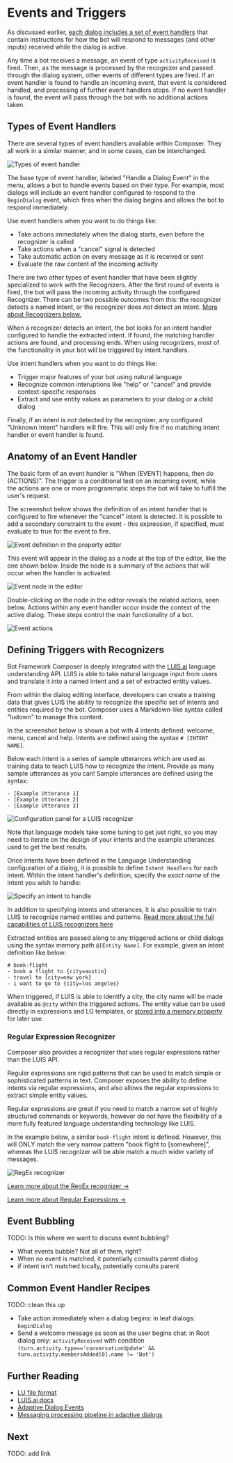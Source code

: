 # Events and Triggers

As discussed earlier, [each dialog includes a set of event handlers](introduction_to_bfd.md#building-blocks) that contain instructions for how the bot will respond to messages (and other inputs) received while the dialog is active.

Any time a bot receives a message, an event of type `activityReceived` is fired. Then, as the message is processed by the recognizer and passed through the dialog system, other events of different types are fired. If an event handler is found to handle an incoming event, that event is considered handled, and processing of further event handlers stops. If no event handler is found, the event will pass through the bot with no additional actions taken.

## Types of Event Handlers

There are several types of event handlers available within Composer. They all work in a similar manner, and in some cases, can be interchanged.

![Types of event handler](./Assets/event-handler-types.png)

The base type of event handler, labeled "Handle a Dialog Event" in the menu, allows a bot to handle events based on their type. For example, most dialogs will include an event handler configured to respond to the `BeginDialog` event, which fires when the dialog begins and allows the bot to respond immediately.

Use event handlers when you want to do things like:

- Take actions immediately when the dialog starts, even before the recognizer is called
- Take actions when a "cancel" signal is detected
- Take automatic action on every message as it is received or sent
- Evaluate the raw content of the incoming activity

There are two other types of event handler that have been slightly specialized to work with the Recognizers. After the first round of events is fired, the bot will pass the incoming activity through the configured Recognizer. There can be two possible outcomes from this: the recognizer detects a named intent, or the recognizer does _not_ detect an intent. [More about Recognizers below.](#defining-triggers-with-recognizers)

When a recognizer detects an intent, the bot looks for an intent handler configured to handle the extracted intent. If found, the matching handler actions are found, and processing ends. When using recognizers, most of the functionality in your bot will be triggered by intent handlers.

Use intent handlers when you want to do things like:

- Trigger major features of your bot using natural language
- Recognize common interuptions like "help" or "cancel" and provide context-specific responses
- Extract and use entity values as parameters to your dialog or a child dialog

Finally, if an intent is _not_ detected by the recognizer, any configured "Unknown Intent" handlers will fire. This will only fire if no matching intent handler or event handler is found.

## Anatomy of an Event Handler

The basic form of an event handler is "When (EVENT) happens, then do (ACTIONS)". The trigger is a conditional test on an incoming event, while the actions are one or more programmatic steps the bot will take to fulfill the user's request.

The screenshot below shows the definition of an intent handler that is configured to fire whenever the "cancel" intent is detected. It is possible to add a secondary constraint to the event - this expression, if specified, must evaluate to true for the event to fire.

![Event definition in the property editor](./Assets/event-properties.png)

This event will appear in the dialog as a node at the top of the editor, like the one shown below. Inside the node is a summary of the actions that will occur when the handler is activated.

![Event node in the editor](./Assets/event-node.png)

Double-clicking on the node in the editor reveals the related actions, seen below. Actions within any event handler occur inside the context of the active dialog. These steps control the main functionality of a bot.

![Event actions](./Assets/event-actions.png)

## Defining Triggers with Recognizers

Bot Framework Composer is deeply integrated with the [LUIS.ai](https://www.luis.ai) language understanding API. LUIS is able to take natural language input from users and translate it into a named intent and a set of extracted entity values.

From within the dialog editing interface, developers can create a training data that gives LUIS the ability to recognize the specific set of intents and entities required by the bot. Composer uses a Markdown-like syntax called "ludown" to manage this content.

In the screenshot below is shown a bot with 4 intents defined: welcome, menu, cancel and help. Intents are defined using the syntax `# [INTENT NAME]`.

Below each intent is a series of sample utterances which are used as training data to teach LUIS how to recognize the intent. Provide as many sample utterances as you can! Sample utterances are defined using the syntax:

```
- [Example Utterance 1]
- [Example Utterance 2]
- [Example Utterance 3]
```

![Configuration panel for a LUIS recognizer](./Assets/recognizer-config.png)

Note that language models take some tuning to get just right, so you may need to iterate on the design of your intents and the example utterances used to get the best results.

Once intents have been defined in the Language Understanding configuration of a dialog, it is possible to define `Intent Handlers` for each intent. Within the intent handler's definition, specify the _exact name_ of the intent you wish to handle:

![Specify an intent to handle](./Assets/intent-handler.png)

In addition to specifying intents and utterances, it is also possible to train LUIS to recognize named entities and patterns. [Read more about the full capabilities of LUIS recognizers here](https://github.com/microsoft/botframework-cli/blob/master/packages/luis/docs/lu-file-format.md)

Extracted entities are passed along to any triggered actions or child dialogs using the syntax memory path `@[Entity Name]`. For example, given an intent definition like below:

```
# book-flight
- book a flight to {city=austin}
- travel to {city=new york}
- i want to go to {city=los angeles}
```

When triggered, if LUIS is able to identify a city, the city name will be made available as `@city` within the triggered actions. The entity value can be used directly in expressions and LG templates, or [stored into a memory property](using_memory.md) for later use.

### Regular Expression Recognizer

Composer also provides a recognizer that uses regular expressions rather than the LUIS API.

Regular expressions are rigid patterns that can be used to match simple or sophisticated patterns in text. Composer exposes the ability to define intents via regular expressions, and also allows the regular expressions to extract simple entity values.

Regular expressions are great if you need to match a narrow set of highly structured commands or keywords, however do not have the flexibility of a more fully featured language understanding technology like LUIS.

In the example below, a similar `book-flight` intent is defined. However, this will ONLY match the very narrow pattern "book flight to [somewhere]", whereas the LUIS recognizer will be able match a much wider variety of messages.

![RegEx recognizer](./Assets/regex-recognizer.png)

[Learn more about the RegEx recognizer &rarr;](https://github.com/microsoft/BotBuilder-Samples/blob/master/experimental/adaptive-dialog/docs/recognizers-rules-steps-reference.md#regex-recognizer)

[Learn more about Regular Expressions &rarr;](https://regexr.com/)

## Event Bubbling

TODO: Is this where we want to discuss event bubbling?

- What events bubble? Not all of them, right?
- When no event is matched, it potentially consults parent dialog
- if intent isn't matched locally, potentially consults parent

## Common Event Handler Recipes

TODO: clean this up

- Take action immediately when a dialog begins: in leaf dialogs: `beginDialog`
- Send a welcome message as soon as the user begins chat: in Root dialog only: `activityReceived` with condition `(turn.activity.type=='conversationUpdate' && turn.activity.membersAdded[0].name != 'Bot')`

## Further Reading

- [LU file format](https://github.com/microsoft/botframework-cli/blob/master/packages/luis/docs/lu-file-format.md)
- [LUIS.ai docs](https://docs.microsoft.com/en-us/azure/cognitive-services/luis/home)
- [Adaptive Dialog Events](https://github.com/microsoft/BotBuilder-Samples/blob/master/experimental/adaptive-dialog/docs/recognizers-rules-steps-reference.md#Rules)
- [Messaging processing pipeline in adaptive dialogs](https://github.com/microsoft/BotBuilder-Samples/blob/master/experimental/adaptive-dialog/docs/anatomy-and-runtime-behavior.md#runtime-behavior-adaptive-dialog)

## Next

TODO: add link
